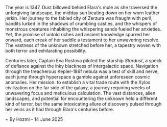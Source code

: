 
The year is 1347.  Dust billowed behind Elara's mule as she traversed the unforgiving landscape, the midday sun beating down on her worn leather jerkin.  Her journey to the fabled city of Zerzura was fraught with peril; bandits lurked in the shadows of crumbling castles, and the whispers of monstrous creatures inhabiting the whispering sands fueled her anxieties.  Yet, the promise of untold riches and ancient knowledge spurred her onward, each creak of her saddle a testament to her unwavering resolve.  The vastness of the unknown stretched before her, a tapestry woven with both terror and exhilarating possibility.

Centuries later, Captain Eva Rostova piloted the starship *Stardust*, a speck of defiance against the inky blackness of intergalactic space.  Navigation through the treacherous Kepler-186f nebula was a test of skill and nerve, each jump through hyperspace a gamble against unforeseen cosmic anomalies.  Her mission: to establish a vital trade route with the Xylos civilization on the far side of the galaxy, a journey requiring weeks of unwavering focus and meticulous calculation.  The vast distances, alien landscapes, and potential for encountering the unknown held a different kind of terror, but the same intoxicating allure of discovery pulsed through her veins as it had through Elara's centuries before.

~ By Hozmi - 14 June 2025
